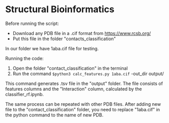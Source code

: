 # Structural Bioinformatics

Before running the script:
- Download any PDB file in a .cif format from https://www.rcsb.org/
- Put this file in the folder "contacts_classification"

In our folder we have 1aba.cif file for testing.

Running the code:
1) Open the folder "contact_classification" in the terminal
2) Run the command `$python3 calc_features.py 1aba.cif` -out_dir output/

This command generates .tsv file in the "output" folder. 
The file consists of features columns and the "Interaction" column, calculated by the classifier_rf.ipynb.

The same process can be repeated with other PDB files. 
After adding new file to the "contact_classification" folder, you need to replace "1aba.cif" in the python command to the name of new PDB.
